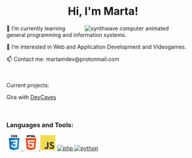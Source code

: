 <h1 align="center">Hi, I'm Marta!</h1>
<img align="right" width="300" alt="synthwave computer animated" src="https://giffiles.alphacoders.com/363/36302.gif">
<p> 🌱 I’m currently learning general programming and information systems.</p> 
<p> 👀 I’m interested in Web and Application Development and Videogames.</p>
<p> 📫 Contact me: martamdev@protonmail.com</p>
<br>
<p>Current projects:</p>
<p>Gira with <a href="https://github.com/devcaves">DevCaves</a></p>
<br>

<h3 align="left">Languages and Tools:</h3>
<p align="left"> <a href="https://www.w3schools.com/css/" target="_blank" rel="noreferrer"> <img src="https://raw.githubusercontent.com/devicons/devicon/master/icons/css3/css3-original-wordmark.svg" alt="css3" width="40" height="40"/> </a> 
  <a href="https://www.w3.org/html/" target="_blank" rel="noreferrer"> <img src="https://raw.githubusercontent.com/devicons/devicon/master/icons/html5/html5-original-wordmark.svg" alt="html5" width="40" height="40"/> </a> 
  <a href="https://developer.mozilla.org/en-US/docs/Web/JavaScript" target="_blank" rel="noreferrer"> <img src="https://raw.githubusercontent.com/devicons/devicon/master/icons/javascript/javascript-original.svg" alt="javascript" width="40" height="40"/><a>
  <a href="https://www.php.net/manual/en/intro-whatis.php" target="_blank" rel="noreferrer"> <img src="https://www.pngall.com/wp-content/uploads/2016/05/PHP-Logo-PNG.png" alt="php" width="40" height="40"/> </a>
  <a href="https://www.python.org/" target="blank" rel="noreferrer"><img src="https://www.pngitem.com/pimgs/m/31-312303_python-python-icon-png-transparent-png.png" alt="python" width="40" height="40"/></a>
</p>
